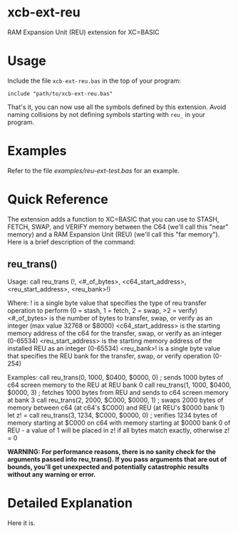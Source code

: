 # xcb-ext-reu
RAM Expansion Unit (REU) extension for XC=BASIC

# Usage

Include the file `xcb-ext-reu.bas` in the top of your program:

    include "path/to/xcb-ext-reu.bas"
    
That's it, you can now use all the symbols defined by this extension. Avoid naming collisions by not defining symbols starting with `reu_` in your program.

# Examples

Refer to the file *examples/reu-ext-test.bas* for an example.

# Quick Reference

The extension adds a function to XC=BASIC that you can use to STASH, FETCH, SWAP, and VERIFY memory between the C64 (we'll call this "near" memory) and a RAM Expansion Unit (REU) (we'll call this "far memory"). Here is a brief description of the command:

## reu_trans()
Usage:
    call reu_trans (<operation>!, <#_of_bytes>, <c64_start_address>, <reu_start_address>, <reu_bank>!)
  
Where:
    <operation>! is a single byte value that specifies the type of reu transfer operation to perform (0 = stash, 1 = fetch, 2 = swap, >2 = verify)
    <#_of_bytes> is the number of bytes to transfer, swap, or verify as an integer (max value 32768 or $8000) 
    <c64_start_address> is the starting memory address of the c64 for the transfer, swap, or verify as an integer (0-65534)
    <reu_start_address> is the starting memory address of the installed REU as an integer (0-65534)
    <reu_bank>! is a single byte value that specifies the REU bank for the transfer, swap, or verify operation (0-254)

Examples:
    call reu_trans(0, 1000, $0400, $0000, 0) ; sends 1000 bytes of c64 screen memory to the REU at REU bank 0
    call reu_trans(1, 1000, $0400, $0000, 3) ; fetches 1000 bytes from REU and sends to c64 screen memory at bank 3
    call reu_trans(2, 2000, $C000, $0000, 1) ; swaps 2000 bytes of memory between c64 (at c64's $C000) and REU (at REU's $0000 bank 1)
    let z! = call reu_trans(3, 1234, $C000, $0000, 0) ; verifies 1234 bytes of memory starting at $C000 on c64 with memory starting at $0000 bank 0 of REU - a value of 1 will be placed in z! if all bytes match exactly, otherwise z! = 0

**WARNING: For performance reasons, there is no sanity check for the arguments passed into reu_trans(). If you pass arguments that are out of bounds, you'll get unexpected and potentially catastrophic results without any warning or error.**

# Detailed Explanation

Here it is.

